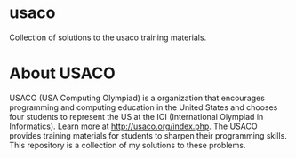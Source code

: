 # usaco
Collection of solutions to the usaco training materials.
# About USACO
USACO (USA Computing Olympiad) is a organization that encourages programming and computing education in the United States and chooses four students to represent the US at the IOI (International Olympiad in Informatics). Learn more at http://usaco.org/index.php. The USACO provides training materials for students to sharpen their programming skills. This repository is a collection of my solutions to these problems.
